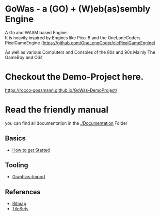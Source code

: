 # GoWas - a (GO) + (W)eb(as)sembly Engine

A Go and WASM based Engine.  
It is heavily inspired by Engines like Pico-8 and the OneLoneCoders PixelGameEngine
(https://github.com/OneLoneCoder/olcPixelGameEngine)

As well as various Computers and Consoles of the 80s and 90s Mainly The GameBoy and C64

# Checkout the Demo-Project here.
https://rocco-gossmann.github.io/GoWas-DemoProject/

# Read the friendly manual 
you can find all documentation in the [./Documentation](./Documentation) Folder

## Basics
- [How to get Started ](./Documentation/Setup.md) 

## Tooling
- [Graphics-Import](./Documentation/Graphics_and_Sound.md)

## References
- [Bitmap](./Documentation/reference/Bitmap.md)
- [TileSets](./Documentation/reference/TileSets.md)

